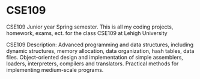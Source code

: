 # CSE109
CSE109 Junior year Spring semester.
This is all my coding projects, homework, exams, ect. for the class CSE109 at Lehigh University

CSE109 Description:
Advanced programming and data structures, including dynamic structures, 
memory allocation, data organization, hash tables, data files. 
Object-oriented design and implementation of simple assemblers, loaders, interpreters, compilers and translators. 
Practical methods for implementing medium-scale programs.
